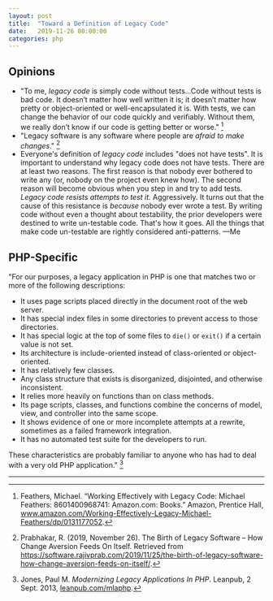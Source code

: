 ```yaml
---
layout: post
title:  "Toward a Definition of Legacy Code"
date:   2019-11-26 00:00:00
categories: php
---
```


## Opinions

* "To me, _legacy code_ is simply code without tests...Code without tests is bad code.
It doesn’t matter how well written it is; it doesn’t matter how pretty or
object-oriented or well-encapsulated it is. With tests, we can change the behavior
of our code quickly and verifiably. Without them, we really don’t know if our code is
getting better or worse." [^1]
* "Legacy software is any software where people are _afraid to make changes_." [^2]
* Everyone's definition of _legacy code_ includes "does not have tests".
It is important to understand why legacy code does not have tests. There are at least two reasons. The first reason is that nobody ever bothered to write any (or, nobody on the
project even knew how). The second reason will become obvious when you step in and try to add
tests. _Legacy code resists attempts to test it._ Aggressively. It turns out that the cause
of this resistance is _because_ nobody ever wrote a test. By writing code without even a
thought about testability, the prior developers were destined to write un-testable code.
That's how it goes. All the things that make code un-testable are rightly considered anti-patterns.  —Me

## PHP-Specific

"For our purposes, a legacy application in PHP is one that matches two or more of the following descriptions:

* It uses page scripts placed directly in the document root of the web server.
* It has special index files in some directories to prevent access to those directories.
* It has special logic at the top of some files to `die()` or `exit()` if a certain value is not set.
* Its architecture is include-oriented instead of class-oriented or object-oriented.
* It has relatively few classes.
* Any class structure that exists is disorganized, disjointed, and otherwise inconsistent.
* It relies more heavily on functions than on class methods.
* Its page scripts, classes, and functions combine the concerns of model, view, and controller into the same scope.
* It shows evidence of one or more incomplete attempts at a rewrite, sometimes as a failed framework integration.
* It has no automated test suite for the developers to run.

These characteristics are probably familiar to anyone who has had to deal with a very old PHP application." [^3]

<hr>

[^1]: Feathers, Michael. “Working Effectively with Legacy Code: Michael Feathers: 8601400968741: Amazon.com: Books.” Amazon, Prentice Hall, <a href="https://www.amazon.com/Working-Effectively-Legacy-Michael-Feathers/dp/0131177052">www.amazon.com/Working-Effectively-Legacy-Michael-Feathers/dp/0131177052</a>.
[^2]: Prabhakar, R. (2019, November 26). The Birth of Legacy Software – How Change Aversion Feeds On Itself. Retrieved from https://software.rajivprab.com/2019/11/25/the-birth-of-legacy-software-how-change-aversion-feeds-on-itself/.
[^3]: Jones, Paul M. _Modernizing Legacy Applications In PHP_. Leanpub, 2 Sept. 2013, <a href="https://leanpub.com/mlaphp">leanpub.com/mlaphp</a>.
